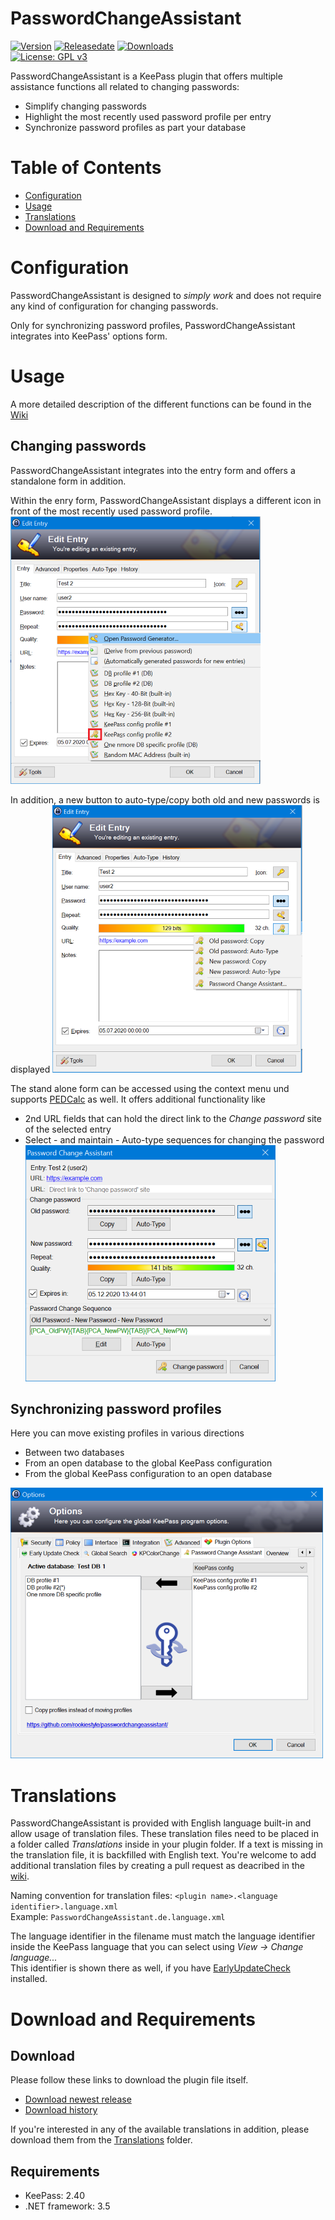 # PasswordChangeAssistant
[![Version](https://img.shields.io/github/release/rookiestyle/passwordchangeassistant)](https://github.com/rookiestyle/passwordchangeassistant/releases/latest)
[![Releasedate](https://img.shields.io/github/release-date/rookiestyle/passwordchangeassistant)](https://github.com/rookiestyle/passwordchangeassistant/releases/latest)
[![Downloads](https://img.shields.io/github/downloads/rookiestyle/passwordchangeassistant/total?color=%2300cc00)](https://github.com/rookiestyle/passwordchangeassistant/releases/latest/download/PasswordChangeAssistant.plgx)\
[![License: GPL v3](https://img.shields.io/github/license/rookiestyle/passwordchangeassistant)](https://www.gnu.org/licenses/gpl-3.0)

PasswordChangeAssistant is a KeePass plugin that offers multiple assistance functions all related to changing passwords:
- Simplify changing passwords 
- Highlight the most recently used password profile per entry
- Synchronize password profiles as part your database

# Table of Contents
- [Configuration](#configuration)
- [Usage](#usage)
- [Translations](#translations)
- [Download and Requirements](#download-and-requirements)

# Configuration
PasswordChangeAssistant is designed to *simply work* and does not require any kind of configuration for changing passwords.
  
Only for synchronizing password profiles, PasswordChangeAssistant integrates into KeePass' options form.  

# Usage
A more detailed description of the different functions can be found in the [Wiki](https://github.com/rookiestyle/passwordchangeassistant/wiki)
## Changing passwords
PasswordChangeAssistant integrates into the entry form and offers a standalone form in addition.

Within the enry form, PasswordChangeAssistant displays a different icon in front of the most recently used password profile.  
![Last used profile](images/PasswordChangeAssistant%20-%20last%20profile.png)

In addition, a new button to auto-type/copy both old and new passwords is displayed
![Entry form integration](images/PasswordChangeAssistant%20-%20entry%20form.png)

The stand alone form can be accessed using the context menu und supports [PEDCalc](https://github.com/rookiestyle/pedcalc) as well.
It offers additional functionality like 
- 2nd URL fields that can hold the direct link to the *Change password* site of the selected entry
- Select - and maintain - Auto-type sequences for changing the password
![Standalone form](images/PasswordChangeAssistant%20-%20standalone%20form.png)


## Synchronizing password profiles
Here you can move existing profiles in various directions
- Between two databases
- From an open database to the global KeePass configuration
- From the global KeePass configuration to an open database

![Profile sync](images/PasswordChangeAssistant%20-%20Options.png)

# Translations
PasswordChangeAssistant is provided with English language built-in and allow usage of translation files.
These translation files need to be placed in a folder called *Translations* inside in your plugin folder.
If a text is missing in the translation file, it is backfilled with English text.
You're welcome to add additional translation files by creating a pull request as deacribed in the [wiki](https://github.com/Rookiestyle/PasswordChangeAssistant/wiki/Create-or-update-translations).

Naming convention for translation files: `<plugin name>.<language identifier>.language.xml`\
Example: `PasswordChangeAssistant.de.language.xml`
  
The language identifier in the filename must match the language identifier inside the KeePass language that you can select using *View -> Change language...*\
This identifier is shown there as well, if you have [EarlyUpdateCheck](https://github.com/rookiestyle/earlyupdatecheck) installed.

# Download and Requirements
## Download
Please follow these links to download the plugin file itself.
- [Download newest release](https://github.com/rookiestyle/passwordchangeassistant/releases/latest/download/PasswordChangeAssistant.plgx)
- [Download history](https://github.com/rookiestyle/passwordchangeassistant/releases)

If you're interested in any of the available translations in addition, please download them from the [Translations](Translations) folder.
## Requirements
* KeePass: 2.40
* .NET framework: 3.5
